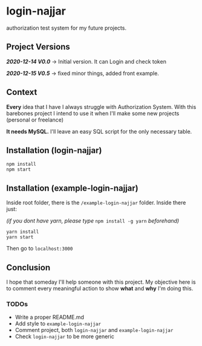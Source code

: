 # login-najjar
authorization test system for my future projects.

## Project Versions
***2020-12-14 V0.0*** -> Initial version. It can Login and check token

***2020-12-15 V0.5*** -> fixed minor things, added front example.

## Context
**Every** idea that I have I always struggle with Authorization System. With this barebones project I intend to use it when I'll make some new projects (personal or freelance)

**It needs MySQL.** I'll leave an easy SQL script for the only necessary table.

## Installation (login-najjar)
```
npm install
npm start
```

## Installation (example-login-najjar)
Inside root folder, there is the `/example-login-najjar` folder. Inside there just:

*(if you dont have yarn, please type* `npm install -g yarn` *beforehand)*

```
yarn install
yarn start
```

Then go to `localhost:3000`

## Conclusion
I hope that someday I'll help someone with this project. My objective here is to comment every meaningful action to show **what** and **why** I'm doing this.

### TODOs
* Write a proper README.md
* Add style to `example-login-najjar`
* Comment project, both `login-najjar` and `example-login-najjar`
* Check `login-najjar` to be more generic
